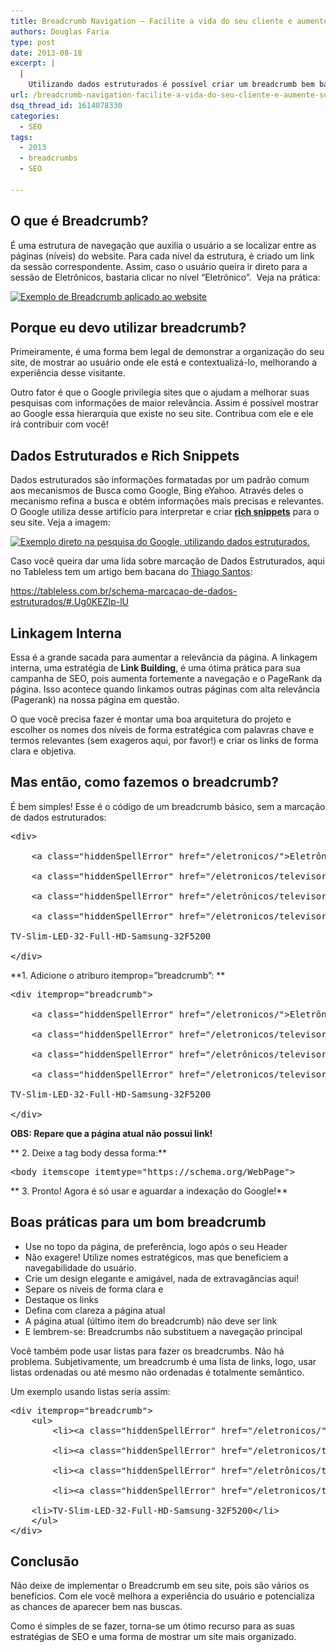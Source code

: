 ```yaml
---
title: Breadcrumb Navigation – Facilite a vida do seu cliente e aumente sua linkagem interna
authors: Douglas Faria
type: post
date: 2013-08-18
excerpt: |
  |
    Utilizando dados estruturados é possível criar um breadcrumb bem bacana que, além de auxiliar o seu cliente na navegação interna do seu site, aparece nas pesquisas e aumenta sua linkagem interna.
url: /breadcrumb-navigation-facilite-a-vida-do-seu-cliente-e-aumente-sua-linkagem-interna/
dsq_thread_id: 1614078330
categories:
  - SEO
tags:
  - 2013
  - breadcrumbs
  - SEO

---
```

## O que é Breadcrumb?

É uma estrutura de navegação que auxilia o usuário a se localizar entre as páginas (níveis) do website. Para cada nível da estrutura, é criado um link da sessão correspondente. Assim, caso o usuário queira ir direto para a sessão de Eletrônicos, bastaria clicar no nível “Eletrônico”.  Veja na prática:

[<img class=" wp-image-38563 " alt="Exemplo de Breadcrumb aplicado ao website" src="https://raw.githubusercontent.com/diegoeis/tableless-static-images/master/2013/08/exemplo-de-breadcrumb-navigation-588x158.png" width="353" height="95" srcset="uploads/2013/08/exemplo-de-breadcrumb-navigation-588x158.png 588w, uploads/2013/08/exemplo-de-breadcrumb-navigation-329x88.png 329w, uploads/2013/08/exemplo-de-breadcrumb-navigation.png 631w" sizes="(max-width: 353px) 100vw, 353px" />][1]

## Porque eu devo utilizar breadcrumb?

Primeiramente, é uma forma bem legal de demonstrar a organização do seu site, de mostrar ao usuário onde ele está e contextualizá-lo, melhorando a experiência desse visitante.

Outro fator é que o Google privilegia sites que o ajudam a melhorar suas pesquisas com informações de maior relevância. Assim é possível mostrar ao Google essa hierarquia que existe no seu site. Contribua com ele e ele irá contribuir com você!

## Dados Estruturados e Rich Snippets

Dados estruturados são informações formatadas por um padrão comum aos mecanismos de Busca como Google, Bing eYahoo. Através deles o mecanismo refina a busca e obtém informações mais precisas e relevantes. O Google utiliza desse artifício para interpretar e criar [**rich snippets**][2] para o seu site. Veja a imagem:

[<img class="size-medium wp-image-38564" alt="Exemplo direto na pesquisa do Google, utilizando dados estruturados." src="https://raw.githubusercontent.com/diegoeis/tableless-static-images/master/2013/08/exemplo-de-breadcrumb-navigation-na-pesquisa-do-google-588x82.png" width="588" height="82" srcset="uploads/2013/08/exemplo-de-breadcrumb-navigation-na-pesquisa-do-google-588x82.png 588w, uploads/2013/08/exemplo-de-breadcrumb-navigation-na-pesquisa-do-google-329x46.png 329w, uploads/2013/08/exemplo-de-breadcrumb-navigation-na-pesquisa-do-google-660x92.png 660w, uploads/2013/08/exemplo-de-breadcrumb-navigation-na-pesquisa-do-google.png 953w" sizes="(max-width: 588px) 100vw, 588px" />][3]

Caso você queira dar uma lida sobre marcação de Dados Estruturados, aqui no Tableless tem um artigo bem bacana do [Thiago Santos][4]:

<https://tableless.com.br/schema-marcacao-de-dados-estruturados/#.Ug0KEZIp-lU>

## Linkagem Interna 

Essa é a grande sacada para aumentar a relevância da página. A linkagem interna, uma estratégia de **Link Building**, é uma ótima prática para sua campanha de SEO, pois aumenta fortemente a navegação e o PageRank da página. Isso acontece quando linkamos outras páginas com alta relevância (Pagerank) na nossa página em questão.

O que você precisa fazer é montar uma boa arquitetura do projeto e escolher os nomes dos níveis de forma estratégica com palavras chave e termos relevantes (sem exageros aqui, por favor!) e criar os links de forma clara e objetiva.

## Mas então, como fazemos o breadcrumb?

É bem simples! Esse é o código de um breadcrumb básico, sem a marcação de dados estruturados:

<pre class="lang-html">&lt;div&gt;

	&lt;a class="hiddenSpellError" href="/eletronicos/"&gt;Eletr&ocirc;nicos&lt;/a&gt; &raquo;

	&lt;a class="hiddenSpellError" href="/eletronicos/televisores/"&gt;Televisores&lt;/a&gt; &raquo;

	&lt;a class="hiddenSpellError" href="/eletr&ocirc;nicos/televisores/tv-led"&gt;TV LED&lt;/a&gt; &raquo;

	&lt;a class="hiddenSpellError" href="/eletronicos/televisores/tv-led/samsung"&gt;Samsung&lt;/a&gt; &raquo;

TV-Slim-LED-32-Full-HD-Samsung-32F5200

&lt;/div&gt;
</pre>

**1. Adicione o atriburo itemprop=&#8221;breadcrumb&#8221;: **

<pre class="lang-html">&lt;div itemprop="breadcrumb"&gt;

	&lt;a class="hiddenSpellError" href="/eletronicos/"&gt;Eletr&ocirc;nicos&lt;/a&gt; &raquo;

	&lt;a class="hiddenSpellError" href="/eletronicos/televisores/"&gt;Televisores&lt;/a&gt; &raquo;

	&lt;a class="hiddenSpellError" href="/eletr&ocirc;nicos/televisores/tv-led"&gt;TV LED&lt;/a&gt; &raquo;

	&lt;a class="hiddenSpellError" href="/eletronicos/televisores/tv-led/samsung"&gt;Samsung&lt;/a&gt;&nbsp; &raquo;

TV-Slim-LED-32-Full-HD-Samsung-32F5200

&lt;/div&gt;
</pre>

**OBS: Repare que a página atual não possui link!**

** 2. Deixe a tag body dessa forma:**

<pre class="lang-html">&lt;body itemscope itemtype="https://schema.org/WebPage"&gt;
</pre>

** 3. Pronto! Agora é só usar e aguardar a indexação do Google!**

## Boas práticas para um bom breadcrumb

  * Use no topo da página, de preferência, logo após o seu Header
  * Não exagere! Utilize nomes estratégicos, mas que beneficiem a navegabilidade do usuário.
  * Crie um design elegante e amigável, nada de extravagâncias aqui!
  * Separe os níveis de forma clara e
  * Destaque os links
  * Defina com clareza a página atual
  * A página atual (último item do breadcrumb) não deve ser link
  * E lembrem-se: Breadcrumbs não substituem a navegação principal

Você também pode usar listas para fazer os breadcrumbs. Não há problema. Subjetivamente, um breadcrumb é uma lista de links, logo, usar listas ordenadas ou até mesmo não ordenadas é totalmente semântico.

Um exemplo usando listas seria assim:

<pre class="lang-html">&lt;div itemprop="breadcrumb"&gt;
	&lt;ul&gt;
		&lt;li&gt;&lt;a class="hiddenSpellError" href="/eletronicos/"&gt;Eletr&ocirc;nicos&lt;/a&gt; &raquo;&lt;/li&gt;

		&lt;li&gt;&lt;a class="hiddenSpellError" href="/eletronicos/televisores/"&gt;Televisores&lt;/a&gt; &raquo;&lt;/li&gt;

		&lt;li&gt;&lt;a class="hiddenSpellError" href="/eletr&ocirc;nicos/televisores/tv-led"&gt;TV LED&lt;/a&gt; &raquo;&lt;/li&gt;

		&lt;li&gt;&lt;a class="hiddenSpellError" href="/eletronicos/televisores/tv-led/samsung"&gt;Samsung&lt;/a&gt;&nbsp; &raquo;&lt;/li&gt;

	&lt;li&gt;TV-Slim-LED-32-Full-HD-Samsung-32F5200&lt;/li&gt;
	&lt;/ul&gt;
&lt;/div&gt;
</pre>

## Conclusão

Não deixe de implementar o Breadcrumb em seu site, pois são vários os benefícios. Com ele você melhora a experiência do usuário e potencializa as chances de aparecer bem nas buscas.

Como é simples de se fazer, torna-se um ótimo recurso para as suas estratégias de SEO e uma forma de mostrar um site mais organizado.

 [1]: https://raw.githubusercontent.com/diegoeis/tableless-static-images/master/2013/08/exemplo-de-breadcrumb-navigation.png
 [2]: https://support.google.com/webmasters/answer/99170?hl=pt-BR
 [3]: https://raw.githubusercontent.com/diegoeis/tableless-static-images/master/2013/08/exemplo-de-breadcrumb-navigation-na-pesquisa-do-google.png
 [4]: https://tableless.com.br/author/thiagosantos/